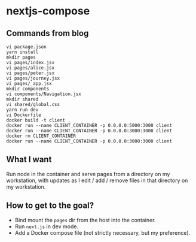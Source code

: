 # nextjs-compose

## Commands from blog

```
vi package.json
yarn install
mkdir pages
vi pages/index.jsx
vi pages/alice.jsx
vi pages/peter.jsx
vi pages/journey.jsx
vi pages/_app.jsx
mkdir components
vi components/Navigation.jsx
mkdir shared
vi shared/global.css
yarn run dev
vi Dockerfile
docker build -t client .
docker run --name CLIENT_CONTAINER -p 0.0.0.0:5000:3000 client
docker run --name CLIENT_CONTAINER -p 0.0.0.0:3000:3000 client
docker rm CLIENT_CONTAINER
docker run --name CLIENT_CONTAINER -p 0.0.0.0:3000:3000 client
```

## What I want

Run node in the container and serve pages from a directory
on my workstation, with updates as I edit / add / remove
files in that directory on my workstation.

## How to get to the goal?
- Bind mount the `pages` dir from the host into the container.
- Run `next.js` in dev mode.
- Add a Docker compose file (not strictly necessary, but my
preference).
